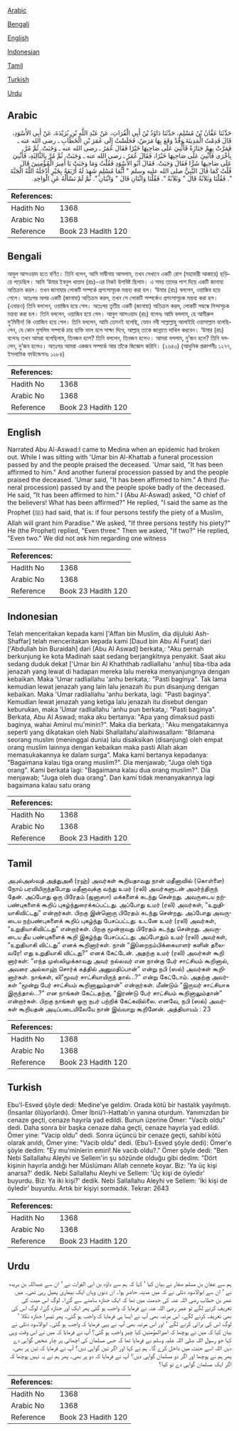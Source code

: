 [Arabic](#arabic)

[Bengali](#bengali)

[English](#english)

[Indonesian](#indonesian)

[Tamil](#tamil)

[Turkish](#turkish)

[Urdu](#urdu)

## Arabic


<div dir="rtl" lang="ar" style={{fontSize:'larger',backgroundColor:'#f8f9fa',padding:20}}>
حَدَّثَنَا عَفَّانُ بْنُ مُسْلِمٍ، حَدَّثَنَا دَاوُدُ بْنُ أَبِي الْفُرَاتِ، عَنْ عَبْدِ اللَّهِ بْنِ بُرَيْدَةَ، عَنْ أَبِي الأَسْوَدِ، قَالَ قَدِمْتُ الْمَدِينَةَ وَقَدْ وَقَعَ بِهَا مَرَضٌ، فَجَلَسْتُ إِلَى عُمَرَ بْنِ الْخَطَّابِ ـ رضى الله عنه ـ فَمَرَّتْ بِهِمْ جَنَازَةٌ فَأُثْنِيَ عَلَى صَاحِبِهَا خَيْرًا فَقَالَ عُمَرُ ـ رضى الله عنه ـ وَجَبَتْ‏.‏ ثُمَّ مُرَّ بِأُخْرَى فَأُثْنِيَ عَلَى صَاحِبِهَا خَيْرًا، فَقَالَ عُمَرُ ـ رضى الله عنه ـ وَجَبَتْ‏.‏ ثُمَّ مُرَّ بِالثَّالِثَةِ، فَأُثْنِيَ عَلَى صَاحِبِهَا شَرًّا فَقَالَ وَجَبَتْ‏.‏ فَقَالَ أَبُو الأَسْوَدِ فَقُلْتُ وَمَا وَجَبَتْ يَا أَمِيرَ الْمُؤْمِنِينَ قَالَ قُلْتُ كَمَا قَالَ النَّبِيُّ صلى الله عليه وسلم ‏"‏ أَيُّمَا مُسْلِمٍ شَهِدَ لَهُ أَرْبَعَةٌ بِخَيْرٍ أَدْخَلَهُ اللَّهُ الْجَنَّةَ ‏"‏‏.‏ فَقُلْنَا وَثَلاَثَةٌ قَالَ ‏"‏ وَثَلاَثَةٌ ‏"‏‏.‏ فَقُلْنَا وَاثْنَانِ قَالَ ‏"‏ وَاثْنَانِ ‏"‏‏.‏ ثُمَّ لَمْ نَسْأَلْهُ عَنِ الْوَاحِدِ‏.‏
</div>
<div style={{backgroundColor:'#f8f9fa',padding:20, marginBottom: 10}}><table> <thead> <tr> <th>References:</th> <th></th> </tr> </thead> <tbody><tr><td>Hadith No</td><td>1368</td></tr><tr><td>Arabic No</td><td>1368</td></tr><tr><td>Reference</td><td>Book 23 Hadith 120</td></tr></tbody></table></div>

## Bengali


<div dir="ltr" lang="bn" style={{fontSize:'larger',backgroundColor:'#f8f9fa',padding:20}}>
আবুল আসওয়াদ হতে বর্ণিত। তিনি বলেন, আমি মাদ্বীনায় আসলাম, তখন সেখানে একটি রোগ (মহামারী আকারে) ছড়িয়ে পড়েছিল। আমি ‘উমার ইবনুল খাত্তাব (রাঃ)-এর নিকট উপবিষ্ট ছিলাম। এ সময় তাদের পাশ দিয়ে একটি জানাযা অতিক্রম করল। তখন জানাযার লোকটি সম্পর্কে প্রশংসাসূচক মন্তব্য করা হল। ‘উমার (রাঃ) বললেন, ওয়াজিব হয়ে গেলে। অতঃপর অপর একটি (জানাযা) অতিক্রম করল, তখন সে লোকটি সম্পর্কেও প্রশংসাসূচক মন্তব্য করা হল। (এবারও) তিনি বললেন, ওয়াজিব হয়ে গেল। অতঃপর তৃতীয় একটি (জানাযা) অতিক্রম করল, লোকটি সম্বন্ধে নিন্দাসূচক মন্তব্য করা হল। তিনি বললেন, ওয়াজিব হয়ে গেল। আবুল আসওয়াদ (রাঃ) বলেনঃ আমি বললাম, হে আমীরুল মু‘মিনীন! কি ওয়াজিব হয়ে গেল। তিনি বললেন, আমি তেমনই বলেছি, যেমন নবী সাল্লাল্লাহু আলাইহি ওয়াসাল্লাম বলেছিলেন, যে কোন মুসলিম সম্পর্কে চার ব্যক্তি ভাল বলে সাক্ষ্য দিবে, আল্লাহ্ তাকে জান্নাতে দাখিল করবেন। ‘উমার (রাঃ) বলেনঃ তখন আমরা বলেছিলাম, তিনজন হলে? তিনি বললেন, তিনজন হলেও। আমরা বললাম, দু’জন হলে? তিনি বললেন, দু’জন হলেও। অতঃপর আমরা একজন সম্পর্কে আর তাঁকে জিজ্ঞেস করিনি। (২৬৪৩) (আধুনিক প্রকাশনীঃ ১২৭৭, ইসলামিক ফাউন্ডেশনঃ ১২৮৪)
</div>
<div style={{backgroundColor:'#f8f9fa',padding:20, marginBottom: 10}}><table> <thead> <tr> <th>References:</th> <th></th> </tr> </thead> <tbody><tr><td>Hadith No</td><td>1368</td></tr><tr><td>Arabic No</td><td>1368</td></tr><tr><td>Reference</td><td>Book 23 Hadith 120</td></tr></tbody></table></div>

## English


<div dir="ltr" lang="en" style={{fontSize:'larger',backgroundColor:'#f8f9fa',padding:20}}>
Narrated Abu Al-Aswad:I came to Medina when an epidemic had broken out. While I was sitting with 'Umar bin Al-Khattab a funeral procession passed by and the people praised the deceased. 'Umar said, "It has been affirmed to him." And another funeral procession passed by and the people praised the deceased. 'Umar said, "It has been affirmed to him." A third (funeral procession) passed by and the people spoke badly of the deceased. He said, "It has been affirmed to him." I (Abu Al-Aswad) asked, "O chief of the believers! What has been affirmed?" He replied, "I said the same as the Prophet (ﷺ) had said, that is: if four persons testify the piety of a Muslim, Allah will grant him Paradise." We asked, "If three persons testify his piety?" He (the Prophet) replied, "Even three." Then we asked, "If two?" He replied, "Even two." We did not ask him regarding one witness
</div>
<div style={{backgroundColor:'#f8f9fa',padding:20, marginBottom: 10}}><table> <thead> <tr> <th>References:</th> <th></th> </tr> </thead> <tbody><tr><td>Hadith No</td><td>1368</td></tr><tr><td>Arabic No</td><td>1368</td></tr><tr><td>Reference</td><td>Book 23 Hadith 120</td></tr></tbody></table></div>

## Indonesian


<div dir="ltr" lang="id" style={{fontSize:'larger',backgroundColor:'#f8f9fa',padding:20}}>
Telah menceritakan kepada kami ['Affan bin Muslim, dia dijuluki Ash-Shaffar] telah menceritakan kepada kami [Daud bin Abu Al Furat] dari ['Abdullah bin Buraidah] dari [Abu Al Aswad] berkata,: "Aku pernah berkunjung ke kota Madinah saat sedang berjangkitnya penyakit. Saat aku sedang duduk dekat ['Umar bin Al Khaththab radliallahu 'anhu] tiba-tiba ada jenazah yang lewat di hadapan mereka lalu mereka menyanjungnya dengan kebaikan. Maka 'Umar radliallahu 'anhu berkata,: "Pasti baginya". Tak lama kemudian lewat jenazah yang lain lalu jenazah itu pun disanjung dengan kebaikan. Maka 'Umar radliallahu 'anhu berkata, lagi: "Pasti baginya". Kemudian lewat jenazah yang ketiga lalu jenazah itu disebut dengan keburukan, maka 'Umar radliallahu 'anhu pun berkata,: "Pasti baginya". Berkata, Abu Al Aswad; maka aku bertanya: "Apa yang dimaksud pasti baginya, wahai Amirul mu'minin?". Maka dia berkata,: "Aku mengatakannya seperti yang dikatakan oleh Nabi Shallallahu'alaihiwasallam: "Bilamana seorang muslim (meninggal dunia) lalu disaksikan (disanjung) oleh empat orang muslim lainnya dengan kebaikan maka pasti Allah akan memasukakannya ke dalam surga". Maka kami bertanya kepadanya: "Bagaimana kalau tiga orang muslim?". Dia menjawab; "Juga oleh tiga orang". Kami berkata lagi: "Bagaimana kalau dua orang muslim?". Dia menjawab; "Juga oleh dua orang". Dan kami tidak menanyakannya lagi bagaimana kalau satu orang
</div>
<div style={{backgroundColor:'#f8f9fa',padding:20, marginBottom: 10}}><table> <thead> <tr> <th>References:</th> <th></th> </tr> </thead> <tbody><tr><td>Hadith No</td><td>1368</td></tr><tr><td>Arabic No</td><td>1368</td></tr><tr><td>Reference</td><td>Book 23 Hadith 120</td></tr></tbody></table></div>

## Tamil


<div dir="ltr" lang="ta" style={{fontSize:'larger',backgroundColor:'#f8f9fa',padding:20}}>
அபுல்அஸ்வத் அத்துஅலீ (ரஹ்) அவர்கள் கூறியதாவது நான் மதீனாவில் (கொள்ளை) நோய் பரவியிருந்தபோது மதீனாவுக்கு வந்து உமர் (ரலி) அவர்களுடன் அமர்ந்திருந் தேன். அப்போது ஒரு பிரேதம் (ஜனாஸா) மக்களைக் கடந்து சென்றது. அவருடைய நற்பண்புகளைக் கூறிப் புகழ்ந்துரைக்கப்பட்டது. அப்போது உமர் (ரலி) அவர்கள், “உறுதியாகிவிட்டது” என்றார்கள். பிறகு இன்னொரு பிரேதம் கடந்து சென்றது. அப்போது அவருடைய நற்பண்புகளைக் கூறிப் புகழ்ந்து பேசப்பட்டது. உடனே உமர் (ரலி) அவர்கள், “உறுதியாகிவிட்டது” என்றார்கள். பிறகு மூன்றாவது பிரேதம் கடந்து சென்றது. அவருடைய தீய பண்புகளைக் கூறி இகழ்ந்து பேசப்பட்டது. அப்போதும் உமர் (ரலி) அவர்கள், “உறுதியாகி விட்டது” எனக் கூறினார்கள். நான் “இûறைநம்பிக்கையாளர் களின் தலைவரே! எது உறுதியாகி விட்டது?” எனக் கேட்டேன். அதற்கு உமர் (ரலி) அவர்கள் கூறி னார்கள்: “எந்த முஸ்லிமுக்காவது அவர் நல்லவர் என நான்கு பேர் சாட்சியம் கூறினால், அவரை அல்லாஹ் சொர்க் கத்தில் அனுமதிப்பான்” என்று நபி (ஸல்) அவர்கள் கூறினார்கள். நாங்கள், லி“மூவர் சாட்சியாயிருந் தால்...?” என்று கேட்டோம். அதற்கு அவர்கள் “மூன்று பேர் சாட்சியம் கூறினாலும்தான்” என்றார்கள். மீண்டும் “இருவர் சாட்சியாக இருந்தால்...?” என நாங்கள் கேட்டதற்கு, “இரண்டு பேர் சாட்சியம் கூறினாலும்தான்” என்றார்கள். பிறகு நாங்கள் ஒரு நபர் பற்றிக் கேட்கவில்லை. எனவே, நபி (ஸல்) அவர்கள் கூறியதன் அடிப்படையிலேயே நான் இவ்வாறு கூறினேன். அத்தியாயம் : 23
</div>
<div style={{backgroundColor:'#f8f9fa',padding:20, marginBottom: 10}}><table> <thead> <tr> <th>References:</th> <th></th> </tr> </thead> <tbody><tr><td>Hadith No</td><td>1368</td></tr><tr><td>Arabic No</td><td>1368</td></tr><tr><td>Reference</td><td>Book 23 Hadith 120</td></tr></tbody></table></div>

## Turkish


<div dir="ltr" lang="tr" style={{fontSize:'larger',backgroundColor:'#f8f9fa',padding:20}}>
Ebu'l-Esved şöyle dedi: Medine'ye geldim. Orada kötü bir hastalık yayılmıştı. (İnsanlar ölüyorlardı). Ömer İbnü'l-Hattab'ın yanına oturdum. Yanımızdan bir cenaze geçti, cenaze hayırla yad edildi. Bunun üzerine Ömer: "Vacib oldu" dedi. Daha sonra bir başka cenaze daha geçti, cenaze hayırla yad edildi. Ömer yine: "Vacip oldu" dedi. Sonra üçüncü bir cenaze geçti, sahibi kötü olarak anıldı, Ömer yine: "Vacib oldu" dedi. (Ebu'l-Esved şöyle dedi): Ömer'e şöyle dedim: "Ey mu'minlerin emiri! Ne vacib oldu?." Ömer şöyle dedi: "Ben Nebi Sallallahu Aleyhi ve Sellem'in şu sözünde olduğu gibi dedim: "Dört kişinin hayırla andığı her Müslümanı Allah cennete ko­yar. Biz: 'Ya üç kişi anarsa?' dedik. Nebi Sallallahu Aleyhi ve Sellem: 'Üç kişi de öyledir' buyurdu. Biz: Ya iki kişi?' dedik. Nebi Sallallahu Aleyhi ve Sellem: 'İki kişi de öyledir' buyurdu. Artık bir kişiyi sormadık. Tekrar: 2643
</div>
<div style={{backgroundColor:'#f8f9fa',padding:20, marginBottom: 10}}><table> <thead> <tr> <th>References:</th> <th></th> </tr> </thead> <tbody><tr><td>Hadith No</td><td>1368</td></tr><tr><td>Arabic No</td><td>1368</td></tr><tr><td>Reference</td><td>Book 23 Hadith 120</td></tr></tbody></table></div>

## Urdu


<div dir="rtl" lang="ur" style={{fontSize:'larger',backgroundColor:'#f8f9fa',padding:20}}>
ہم سے عفان بن مسلم صفار نے بیان کیا ‘ کہا کہ ہم سے داؤد بن ابی الفرات نے ‘ ان سے عبداللہ بن بریدہ نے ‘ ان سے ابوالاسود دئلی نے کہ میں مدینہ حاضر ہوا۔ ان دنوں وہاں ایک بیماری پھیل رہی تھی۔ میں عمر بن خطاب رضی اللہ عنہ کی خدمت میں تھا کہ ایک جنازہ سامنے سے گزرا۔ لوگ اس میت کی تعریف کرنے لگے تو عمر رضی اللہ عنہ نے فرمایا کہ واجب ہو گئی پھر ایک اور جنازہ گزرا، لوگ اس کی بھی تعریف کرنے لگے۔ اس مرتبہ بھی آپ نے ایسا ہی فرمایا کہ واجب ہو گئی۔ پھر تیسرا جنازہ نکلا ‘ لوگ اس کی برائی کرنے لگے ‘ اور اس مرتبہ بھی آپ نے یہی فرمایا کہ واجب ہو گئی۔ ابوالاسود دئلی نے بیان کیا کہ میں نے پوچھا کہ امیرالمؤمنین کیا چیز واجب ہو گئی؟ آپ نے فرمایا کہ میں نے اس وقت وہی کہا جو رسول اللہ صلی اللہ علیہ وسلم نے فرمایا تھا کہ جس مسلمان کی اچھائی پر چار شخص گواہی دے دیں اللہ اسے جنت میں داخل کرے گا۔ ہم نے کہا اور اگر تین گواہی دیں؟ آپ نے فرمایا کہ تین پر بھی، پھر ہم نے پوچھا اور اگر دو مسلمان گواہی دیں؟ آپ نے فرمایا کہ دو پر بھی۔ پھر ہم نے یہ نہیں پوچھا کہ اگر ایک مسلمان گواہی دے تو کیا؟
</div>
<div style={{backgroundColor:'#f8f9fa',padding:20, marginBottom: 10}}><table> <thead> <tr> <th>References:</th> <th></th> </tr> </thead> <tbody><tr><td>Hadith No</td><td>1368</td></tr><tr><td>Arabic No</td><td>1368</td></tr><tr><td>Reference</td><td>Book 23 Hadith 120</td></tr></tbody></table></div>